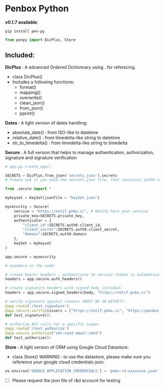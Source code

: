 # Penbox Python 

**v0.1.7 available**: 

```console
pip install pen-py
```

```python
from penpy import DicPlus, Store
```
## Included:

**DicPlus** : A advanced Ordered Dictionnary using . for referecing. 
* class DicPlus()
* Includes a following functions:
    * format()
    * mapping()
    * overwrite()
    * clean_json()
    * from_json()
    * pprint()

**Dates** : A light version of dates handling:
* absolute_date() : from ISO-like to datetime
* relative_date() : from timedelta-like string to datetime
* str_to_timedelta() : from timedelta-like string to timedelta

**Secure** : A full version that helps to manage authentication, authorization, signature and signature verification
```python
# app.py create_app()

SECRETS = DicPlus.from_json('secrets.json').secrets 
# Please ask if you need the secrets.json file, that containts auth0 credentials and a PRIVATE-PUBLIC key set for signature.

from .secure import *

mykeyset = KeySet(jsonfile = "keySet.json")

mysecurity = Secure(
    service = "https://notif.pnbx.cc", # Notify here your service
    private_key=SECRETS.private_key,
    authenticator = {
        "client_id":SECRETS.auth0.client_id,
        "client_secret":SECRETS.auth0.client_secret,
        "domain":SECRETS.auth0.domain
    },
    keySet = mykeyset
)

app.secure = mysecurity

```
```python
# anywhere in the code:

# create bearer headers : authenticate to service (token is automatically refreshed if required only):
headers = app.secure.auth_headers()

# create signature headers with signed body included:
headers = app.secure.signed_headers(body, "https://notif.pnbx.cc")

# verify signature against issuers (MUST BE IN KEYSET):
@app.route('/test_signature')
@app.secure.verify(issuers = ["https://notif.pnbx.cc", "https://penbox.eu.auth0.com/"])
def test_signature():

# authorize API calls for a specific scope:
@app.route('/test_authorize')
@app.secure.authorize("sms:send email:send")
def test_authorize():

```

**Store** : A light version of ORM using Google Cloud Datastore:
* class Store()
WARNING : to use the datastore, please make sure you reference your google cloud credentials json:

```python
os.environ['GOOGLE_APPLICATION_CREDENTIALS'] = 'pnbx-rd-xxxxxxxx.json'
```

- [ ] Please request the json file of r&d account for testing
    
